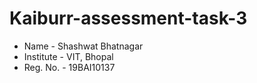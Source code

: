 # Kaiburr-assessment-task-3
* Name - Shashwat Bhatnagar
* Institute - VIT, Bhopal
* Reg. No. - 19BAI10137
